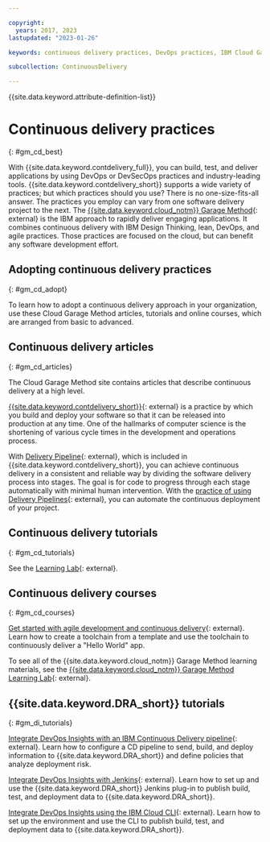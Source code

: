 ```yaml
---

copyright:
  years: 2017, 2023
lastupdated: "2023-01-26"

keywords: continuous delivery practices, DevOps practices, IBM Cloud Garage Method, learning resources, DevOps Insights

subcollection: ContinuousDelivery

---
```


{{site.data.keyword.attribute-definition-list}}

# Continuous delivery practices
{: #gm_cd_best}

With {{site.data.keyword.contdelivery_full}}, you can build, test, and deliver applications by using DevOps or DevSecOps practices and industry-leading tools. {{site.data.keyword.contdelivery_short}} supports a wide variety of practices; but which practices should you use? There is no one-size-fits-all answer. The practices you employ can vary from one software delivery project to the next. The [{{site.data.keyword.cloud_notm}} Garage Method](https://www.ibm.com/garage/method/){: external} is the IBM approach to rapidly deliver engaging applications. It combines continuous delivery with IBM Design Thinking, lean, DevOps, and agile practices. Those practices are focused on the cloud, but can benefit any software development effort.


## Adopting continuous delivery practices
{: #gm_cd_adopt}

To learn how to adopt a continuous delivery approach in your organization, use these Cloud Garage Method articles, tutorials and online courses, which are arranged from basic to advanced.

## Continuous delivery articles
{: #gm_cd_articles}

The Cloud Garage Method site contains articles that describe continuous delivery at a high level.

[{{site.data.keyword.contdelivery_short}}](https://www.ibm.com/garage/method/practices/deliver/practice_continuous_delivery/){: external} is a practice by which you build and deploy your software so that it can be released into production at any time. One of the hallmarks of computer science is the shortening of various cycle times in the development and operations process.

With [Delivery Pipeline](https://www.ibm.com/garage/method/practices/deliver/tool_delivery_pipeline/){: external}, which is included in {{site.data.keyword.contdelivery_short}}, you can achieve continuous delivery in a consistent and reliable way by dividing the software delivery process into stages. The goal is for code to progress through each stage automatically with minimal human intervention. With the [practice of using Delivery Pipelines](https://www.ibm.com/garage/method/practices/deliver/practice_delivery_pipeline/){: external}, you can automate the continuous deployment of your project.

## Continuous delivery tutorials
{: #gm_cd_tutorials}

See the [Learning Lab](https://www.ibm.com/cloud/architecture/courses){: external}.

## Continuous delivery courses
{: #gm_cd_courses}

[Get started with agile development and continuous delivery](https://www.ibm.com/cloud/architecture/content/course/get_started_agile_cd){: external}. Learn how to create a toolchain from a template and use the toolchain to continuously deliver a "Hello World" app.

To see all of the {{site.data.keyword.cloud_notm}} Garage Method learning materials, see the [{{site.data.keyword.cloud_notm}} Garage Method Learning Lab](https://www.ibm.com/cloud/architecture/courses){: external}.

## {{site.data.keyword.DRA_short}} tutorials
{: #gm_di_tutorials}

[Integrate DevOps Insights with an IBM Continuous Delivery pipeline](https://www.ibm.com/cloud/architecture/tutorials/integrate-devops-insights-with-cd-pipeline){: external}. Learn how to configure a CD pipeline to send, build, and deploy information to {{site.data.keyword.DRA_short}} and define policies that analyze deployment risk.

[Integrate DevOps Insights with Jenkins](https://www.ibm.com/cloud/architecture/tutorials/use-jenkins-plugin-to-post-data-to-devops-insights){: external}. Learn how to set up and use the {{site.data.keyword.DRA_short}} Jenkins plug-in to publish build, test, and deployment data to {{site.data.keyword.DRA_short}}.

[Integrate DevOps Insights using the IBM Cloud CLI](https://www.ibm.com/cloud/architecture/tutorials/use-cli-to-post-data-to-devops-insights){: external}. Learn how to set up the environment and use the CLI to publish build, test, and deployment data to {{site.data.keyword.DRA_short}}.
